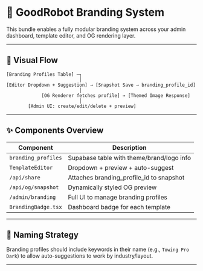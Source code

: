 # 🌈 GoodRobot Branding System

This bundle enables a fully modular branding system across your admin dashboard, template editor, and OG rendering layer.

---

## 📸 Visual Flow

```
[Branding Profiles Table] ─┐
                           │
[Editor Dropdown + Suggestion] → [Snapshot Save → branding_profile_id]
                           │
             [OG Renderer fetches profile] → [Themed Image Response]
                           │
        [Admin UI: create/edit/delete + preview]
```

---

## ✨ Components Overview

| Component                  | Description                                |
|---------------------------|--------------------------------------------|
| `branding_profiles`       | Supabase table with theme/brand/logo info  |
| `TemplateEditor`          | Dropdown + preview + auto-suggest          |
| `/api/share`              | Attaches branding_profile_id to snapshot   |
| `/api/og/snapshot`        | Dynamically styled OG preview              |
| `/admin/branding`         | Full UI to manage branding profiles        |
| `BrandingBadge.tsx`       | Dashboard badge for each template          |

---

## 🧠 Naming Strategy

Branding profiles should include keywords in their name (e.g., `Towing Pro Dark`) to allow auto-suggestions to work by industry/layout.

---
